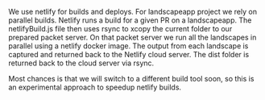 We use netlify for builds and deploys.
For landscapeapp project we rely on parallel builds. 
Netlify runs a build for a given PR on a landscapeapp.
The netlifyBuild.js file then uses rsync to xcopy the current folder to
our prepared packet server. On that packet server we run all the landscapes in
parallel using a netlify docker image. The output from each landscape is captured and returned back
to the Netlify cloud server. The dist folder is returned back to the cloud
server via rsync. 

Most chances is that we will switch to a different build tool soon, so this is
an experimental approach to speedup netlify builds.


